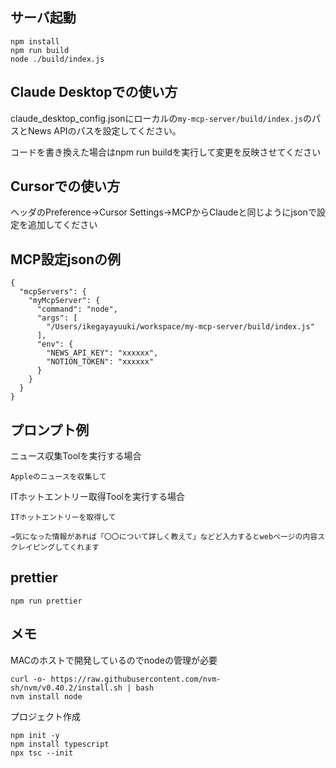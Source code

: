 ## サーバ起動

```
npm install
npm run build
node ./build/index.js
```

## Claude Desktopでの使い方
claude_desktop_config.jsonにローカルの`my-mcp-server/build/index.js`のパスとNews APIのパスを設定してください。

コードを書き換えた場合はnpm run buildを実行して変更を反映させてください

## Cursorでの使い方
ヘッダのPreference→Cursor Settings→MCPからClaudeと同じようにjsonで設定を追加してください

## MCP設定jsonの例
```
{
  "mcpServers": {
    "myMcpServer": {
      "command": "node",
      "args": [
        "/Users/ikegayayuuki/workspace/my-mcp-server/build/index.js"
      ],
      "env": {
        "NEWS_API_KEY": "xxxxxx",
        "NOTION_TOKEN": "xxxxxx"
      }
    }
  }
}
```

## プロンプト例
ニュース収集Toolを実行する場合
```
Appleのニュースを収集して
```

ITホットエントリー取得Toolを実行する場合
```
ITホットエントリーを取得して

→気になった情報があれば「〇〇について詳しく教えて」などど入力するとwebページの内容スクレイピングしてくれます
```

## prettier
```
npm run prettier
```

## メモ
MACのホストで開発しているのでnodeの管理が必要
```
curl -o- https://raw.githubusercontent.com/nvm-sh/nvm/v0.40.2/install.sh | bash
nvm install node
```

プロジェクト作成
```
npm init -y
npm install typescript
npx tsc --init
```
